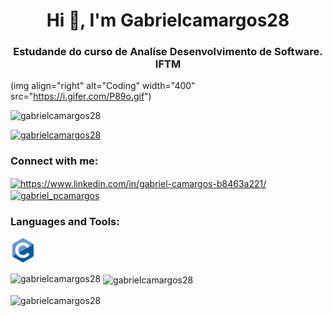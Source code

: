 <h1 align="center">Hi 👋, I'm Gabrielcamargos28</h1>
<h3 align="center">Estudande do curso de Analíse Desenvolvimento de Software. IFTM</h3>

(img align="right" alt="Coding" width="400" src="https://i.gifer.com/P89o.gif")

<p align="left"> <img src="https://komarev.com/ghpvc/?username=gabrielcamargos28&label=Profile%20views&color=0e75b6&style=flat" alt="gabrielcamargos28" /> </p>

<p align="left"> <a href="https://github.com/ryo-ma/github-profile-trophy"><img src="https://github-profile-trophy.vercel.app/?username=gabrielcamargos28" alt="gabrielcamargos28" /></a> </p>

<h3 align="left">Connect with me:</h3>
<p align="left">
<a href="https://linkedin.com/in/https://www.linkedin.com/in/gabriel-camargos-b8463a221/" target="blank"><img align="center" src="https://raw.githubusercontent.com/rahuldkjain/github-profile-readme-generator/master/src/images/icons/Social/linked-in-alt.svg" alt="https://www.linkedin.com/in/gabriel-camargos-b8463a221/" height="30" width="40" /></a>
<a href="https://instagram.com/gabriel_pcamargos" target="blank"><img align="center" src="https://raw.githubusercontent.com/rahuldkjain/github-profile-readme-generator/master/src/images/icons/Social/instagram.svg" alt="gabriel_pcamargos" height="30" width="40" /></a>
</p>

<h3 align="left">Languages and Tools:</h3>
<p align="left"> <a href="https://www.cprogramming.com/" target="_blank" rel="noreferrer"> <img src="https://raw.githubusercontent.com/devicons/devicon/master/icons/c/c-original.svg" alt="c" width="40" height="40"/> </a> </p>

<p><img align="left" src="https://github-readme-stats.vercel.app/api/top-langs?username=gabrielcamargos28&show_icons=true&locale=en&layout=compact" alt="gabrielcamargos28" /></p>

<p>&nbsp;<img align="center" src="https://github-readme-stats.vercel.app/api?username=gabrielcamargos28&show_icons=true&locale=en" alt="gabrielcamargos28" /></p>

<p><img align="center" src="https://github-readme-streak-stats.herokuapp.com/?user=gabrielcamargos28&" alt="gabrielcamargos28" /></p>

